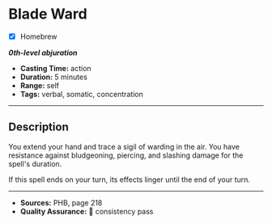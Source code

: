 # Blade Ward
- [x] Homebrew

***0th-level abjuration***
- **Casting Time:** action
- **Duration:** 5 minutes
- **Range:** self
- **Tags:** verbal, somatic, concentration

---

## Description
You extend your hand and trace a sigil of warding in the air.
You have resistance against bludgeoning, piercing, and slashing damage for the spell's duration.

If this spell ends on your turn, its effects linger until the end of your turn.

---

- **Sources:** PHB, page 218
- **Quality Assurance:** :star2: consistency pass
